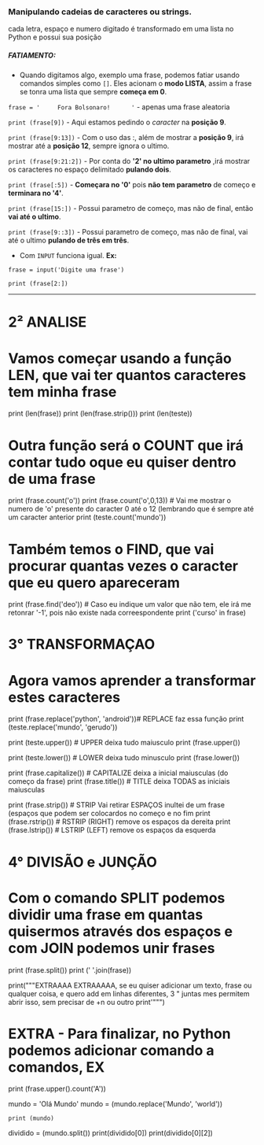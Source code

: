 ### Manipulando cadeias de caracteres ou strings.
cada letra, espaço e numero digitado é transformado em uma lista no Python e possui sua posição

##### FATIAMENTO:

* Quando digitamos algo, exemplo uma frase, podemos fatiar usando comandos simples como `[]`. Eles acionam o **modo LISTA**, assim a frase se tonra uma lista que sempre **começa em 0**.

`frase = '     Fora Bolsonaro!      '` - apenas uma frase aleatoria

`print (frase[9])` - Aqui estamos pedindo o *caracter* na **posição 9**.

`print (frase[9:13])` - Com o uso das :, além de mostrar a **posição 9**, irá mostrar até a **posição 12**, sempre ignora o ultimo.

`print (frase[9:21:2])` - Por conta do **'2' no ultimo parametro** ,irá mostrar os caracteres no espaço delimitado **pulando dois**.

`print (frase[:5])` - **Começara no '0'** pois **não tem parametro** de começo e **terminara no '4'**.

`print (frase[15:])` - Possui parametro de começo, mas não de final, então **vai até o ultimo**.

`print (frase[9::3])` - Possui parametro de começo, mas não de final, vai até o ultimo **pulando de três em três**.

* Com `INPUT` funciona igual. **Ex:**

`frase = input('Digite uma frase')`

`print (frase[2:])`

---
# 2² ANALISE
# Vamos começar usando a função LEN, que vai ter quantos caracteres tem minha frase
print (len(frase))
print (len(frase.strip()))
print (len(teste))

# Outra função será o COUNT que irá contar tudo oque eu quiser dentro de uma frase
print (frase.count('o'))
print (frase.count('o',0,13)) # Vai me mostrar o numero de 'o' presente do caracter 0 até o 12 (lembrando que é sempre até um caracter anterior
print (teste.count('mundo'))

# Também temos o FIND, que vai procurar quantas vezes o caracter que eu quero apareceram
print (frase.find('deo')) # Caso eu indique um valor que não tem, ele irá me retonrar '-1', pois não existe nada correespondente
print ('curso' in frase)

# 3° TRANSFORMAÇAO
# Agora vamos aprender a transformar estes caracteres
print (frase.replace('python', 'android'))# REPLACE faz essa função
print (teste.replace('mundo', 'gerudo'))

print (teste.upper()) # UPPER deixa tudo maiusculo
print (frase.upper())

print (teste.lower()) # LOWER deixa tudo minusculo
print (frase.lower())

print (frase.capitalize()) # CAPITALIZE deixa a inicial maiusculas (do começo da frase)
print (frase.title()) # TITLE deixa TODAS as iniciais maiusculas

print (frase.strip()) # STRIP Vai retirar ESPAÇOS inultei de um frase (espaços que podem ser colocardos no começo e no fim
print (frase.rstrip()) # RSTRIP (RIGHT) remove os espaços da dereita
print (frase.lstrip()) # LSTRIP (LEFT) remove os espaços da esquerda

# 4° DIVISÃO e JUNÇÃO
# Com o comando SPLIT podemos dividir uma frase em quantas quisermos através dos espaços e com JOIN podemos unir frases
print (frase.split())
print (' '.join(frase))

print("""EXTRAAAA EXTRAAAAA, se eu quiser adicionar um texto, frase ou
qualquer coisa, e quero add em linhas diferentes, 3 
" juntas mes permitem abrir isso, sem precisar de \+n ou outro print'""")

# EXTRA - Para finalizar, no Python podemos adicionar comando a comandos, EX

print (frase.upper().count('A'))

mundo = 'Olá Mundo'
mundo = (mundo.replace('Mundo', 'world'))

    print (mundo)

dividido = (mundo.split())
print(dividido[0])
print(dividido[0][2])
